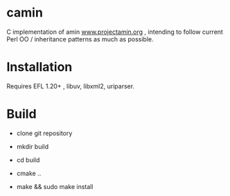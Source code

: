 camin
=====

C implementation of amin www.projectamin.org , intending to follow current Perl OO / inheritance patterns as much as possible.

Installation 
=====

Requires EFL 1.20+ , libuv, libxml2, uriparser.

Build
==

* clone git repository

* mkdir build

* cd build

* cmake ..

* make && sudo make install
